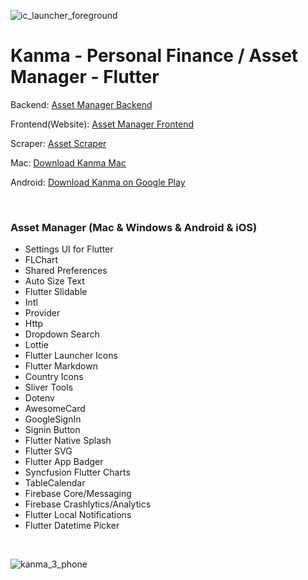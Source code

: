 ![ic_launcher_foreground](https://user-images.githubusercontent.com/25686023/155740270-208e9079-a139-4810-b02c-2977c602919d.png)

# Kanma - Personal Finance / Asset Manager - Flutter

Backend: [Asset Manager Backend](https://github.com/MrNtlu/Asset-Manager)

Frontend(Website): [Asset Manager Frontend](https://github.com/MrNtlu/Asset-Manager-Frontend)

Scraper: [Asset Scraper](https://github.com/MrNtlu/Asset-Scraper)

Mac: [Download Kanma Mac](https://github.com/MrNtlu/Asset-Manager-Flutter/raw/master/installers/dmg_creator/kantan.dmg)

Android: [Download Kanma on Google Play](https://play.google.com/store/apps/details?id=com.mrntlu.kantan)

&nbsp;

### Asset Manager (Mac & Windows & Android & iOS)

<ul>
    <li> Settings UI for Flutter
    <li> FLChart
    <li> Shared Preferences
    <li> Auto Size Text
    <li> Flutter Slidable
    <li> Intl
    <li> Provider
    <li> Http
    <li> Dropdown Search
    <li> Lottie
    <li> Flutter Launcher Icons
    <li> Flutter Markdown
    <li> Country Icons
    <li> Sliver Tools
    <li> Dotenv
    <li> AwesomeCard
    <li> GoogleSignIn
    <li> Signin Button
    <li> Flutter Native Splash
    <li> Flutter SVG
    <li> Flutter App Badger
    <li> Syncfusion Flutter Charts
    <li> TableCalendar
    <li> Firebase Core/Messaging
    <li> Firebase Crashlytics/Analytics
    <li> Flutter Local Notifications
    <li> Flutter Datetime Picker
</ul>

&nbsp;
&nbsp;
&nbsp;

![kanma_3_phone](https://user-images.githubusercontent.com/25686023/167297852-4afc5f5e-97dd-40a7-ad11-7c2c2b4371e3.png)